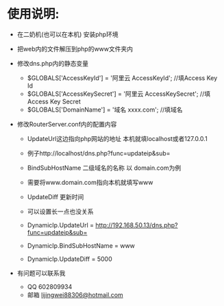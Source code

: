 # 使用说明:
* 在二奶机(也可以在本机) 安装php环境

* 把web内的文件解压到php的www文件夹内

* 修改dns.php内的静态变量
	* $GLOBALS['AccessKeyId'] = '阿里云 AccessKeyId';  //填Access Key Id
	* $GLOBALS['AccessKeySecret'] = '阿里云 AccessKeySecret'; //填Access Key Secret
	* $GLOBALS['DomainName'] = '域名 xxxx.com'; //填域名

* 修改RouterServer.conf内的配置内容

	* UpdateUrl这边指向php网站的地址 本机就填localhost或者127.0.0.1
	* 例子http://localhost/dns.php?func=updateip&sub=

	* BindSubHostName 二级域名的名称 以 domain.com为例
	* 需要将www.domain.com指向本机就填写www

	* UpdateDiff 更新时间
	* 可以设置长一点也没关系


	* DynamicIp.UpdateUrl 			= http://192.168.50.13/dns.php?func=updateip&sub=
	* DynamicIp.BindSubHostName		= www
	* DynamicIp.UpdateDiff			= 5000


* 有问题可以联系我  
	* QQ 	602809934 
	* 邮箱 	lijingwei88306@hotmail.com
